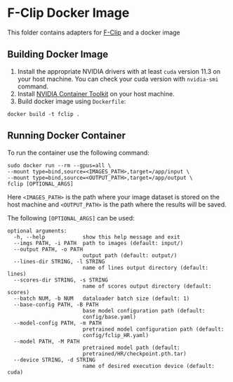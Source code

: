 # F-Clip Docker Image
This folder contains adapters for [F-Clip](https://github.com/Delay-Xili/F-Clip) and a docker image
## Building Docker Image
1) Install the appropriate NVIDIA drivers with at least `cuda` version 11.3 on your host machine. You can check your cuda version with `nvidia-smi` command.
2) Install [NVIDIA Container Toolkit](https://docs.nvidia.com/datacenter/cloud-native/container-toolkit/install-guide.html) on your host machine.
3) Build docker image using `Dockerfile`:
```
docker build -t fclip .
```
## Running Docker Container
To run the container use the following command:
```
sudo docker run --rm --gpus=all \
--mount type=bind,source=<IMAGES_PATH>,target=/app/input \
--mount type=bind,source=<OUTPUT_PATH>,target=/app/output \
fclip [OPTIONAL_ARGS]
```

Here `<IMAGES_PATH>` is the path where your image dataset is stored on the host machine and `<OUTPUT_PATH>` is the path where the results will be saved. 

The following `[OPTIONAL_ARGS]` can be used:
```
optional arguments:
  -h, --help            show this help message and exit
  --imgs PATH, -i PATH  path to images (default: input/)
  --output PATH, -o PATH
                        output path (default: output/)
  --lines-dir STRING, -l STRING
                        name of lines output directory (default: lines)
  --scores-dir STRING, -s STRING
                        name of scores output directory (default: scores)
  --batch NUM, -b NUM   dataloader batch size (default: 1)
  --base-config PATH, -B PATH
                        base model configuration path (default:
                        config/base.yaml)
  --model-config PATH, -m PATH
                        pretrained model configuration path (default:
                        config/fclip_HR.yaml)
  --model PATH, -M PATH
                        pretrained model path (default:
                        pretrained/HR/checkpoint.pth.tar)
  --device STRING, -d STRING
                        name of desired execution device (default: cuda)

```